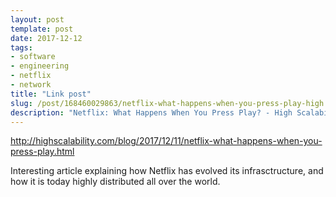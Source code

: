 ```yaml
---
layout: post
template: post
date: 2017-12-12
tags:
- software
- engineering
- netflix
- network
title: "Link post"
slug: /post/168460029863/netflix-what-happens-when-you-press-play-high
description: "Netflix: What Happens When You Press Play? - High Scalability -"
---
```

<http://highscalability.com/blog/2017/12/11/netflix-what-happens-when-you-press-play.html>

<p>Interesting article explaining how Netflix has evolved its infrasctructure, and how it is today highly distributed all over the world.</p>